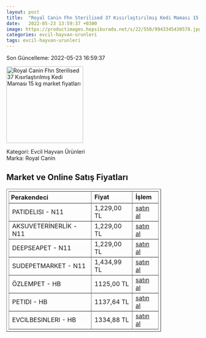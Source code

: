 ```yaml
---
layout: post
title:  "Royal Canin Fhn Sterilised 37 Kısırlaştırılmış Kedi Maması 15 kg"
date:   2022-05-23 13:59:37 +0300
image: https://productimages.hepsiburada.net/s/22/550/9943345430578.jpg
categories: evcil-hayvan-urunleri
tags: evcil-hayvan-urunleri
---
```


Son Güncelleme: 2022-05-23 16:59:37

<img src="https://productimages.hepsiburada.net/s/22/550/9943345430578.jpg" width="200" alt="Royal Canin Fhn Sterilised 37 Kısırlaştırılmış Kedi Maması 15 kg market fiyatları" />

Kategori: Evcil Hayvan Ürünleri
<br />
Marka: Royal Canin

<h2>Market ve Online Satış Fiyatları</h2>

<table border="1" style="padding: 5px;width:80%;">
  <tr>
    <td style="padding: 5px;"><strong>Perakendeci</strong></td>
    <td><strong>Fiyat</strong></td>
    <td><strong>İşlem</strong></td>
  </tr>
  <tr>
              <td title="N11/Patidelisi Mağazası">PATIDELISI - N11</td>
              <td>1,229,00 TL</td>
              <td><a title="N11/Patidelisi Mağazası" target="_blank" href="https://www.n11.com/urun/royal-canin-sterilised-37-kisirlastirilmis-yetiskin-kedi-mamasi-15-kg-1129722?magaza=patidelisi">satın al</a></td>
            </tr><tr>
              <td title="N11/AKSUVETERİNERLİK Mağazası">AKSUVETERİNERLİK - N11</td>
              <td>1,229,00 TL</td>
              <td><a title="N11/AKSUVETERİNERLİK Mağazası" target="_blank" href="https://www.n11.com/urun/royal-canin-sterilised-37-kisirlastirilmis-yetiskin-kedi-mamasi-15-kg-1129722?magaza=aksuveterinerlik">satın al</a></td>
            </tr><tr>
              <td title="N11/deepseapet Mağazası">DEEPSEAPET - N11</td>
              <td>1,229,00 TL</td>
              <td><a title="N11/deepseapet Mağazası" target="_blank" href="https://www.n11.com/urun/royal-canin-sterilised-37-kisirlastirilmis-yetiskin-kedi-mamasi-15-kg-1129722?magaza=deepseapet">satın al</a></td>
            </tr><tr>
              <td title="N11/SudePetMarket Mağazası">SUDEPETMARKET - N11</td>
              <td>1,434,99 TL</td>
              <td><a title="N11/SudePetMarket Mağazası" target="_blank" href="https://www.n11.com/urun/royal-canin-sterilised-37-kisirlastirilmis-yetiskin-kedi-mamasi-15-kg-1129722?magaza=sudepetmarket">satın al</a></td>
            </tr><tr>
              <td title="Hepsiburada/özlempet Mağazası">ÖZLEMPET - HB</td>
              <td>1125,00 TL</td>
              <td><a title="Hepsiburada/özlempet Mağazası" target="_blank" href="https://www.hepsiburada.com/royal-canin-fhn-sterilised-37-kisirlastirilmis-kedi-mamasi-15-kg-p-PTANNA251100063A?magaza=%C3%B6zlempet">satın al</a></td>
            </tr><tr>
              <td title="Hepsiburada/petidi Mağazası">PETIDI - HB</td>
              <td>1137,64 TL</td>
              <td><a title="Hepsiburada/petidi Mağazası" target="_blank" href="https://www.hepsiburada.com/royal-canin-fhn-sterilised-37-kisirlastirilmis-kedi-mamasi-15-kg-p-PTANNA251100063A?magaza=petidi">satın al</a></td>
            </tr><tr>
              <td title="Hepsiburada/Evcilbesinleri Mağazası">EVCILBESINLERI - HB</td>
              <td>1334,88 TL</td>
              <td><a title="Hepsiburada/Evcilbesinleri Mağazası" target="_blank" href="https://www.hepsiburada.com/royal-canin-fhn-sterilised-37-kisirlastirilmis-kedi-mamasi-15-kg-p-PTANNA251100063A?magaza=Evcilbesinleri">satın al</a></td>
            </tr>
</table>

